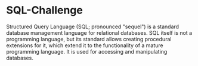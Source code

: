 # SQL-Challenge

Structured Query Language (SQL; pronounced "sequel") is a standard database management language for relational databases. SQL itself is not a programming language, but its standard allows creating procedural extensions for it, which extend it to the functionality of a mature programming language.  It is used for accessing and manipulating databases.
